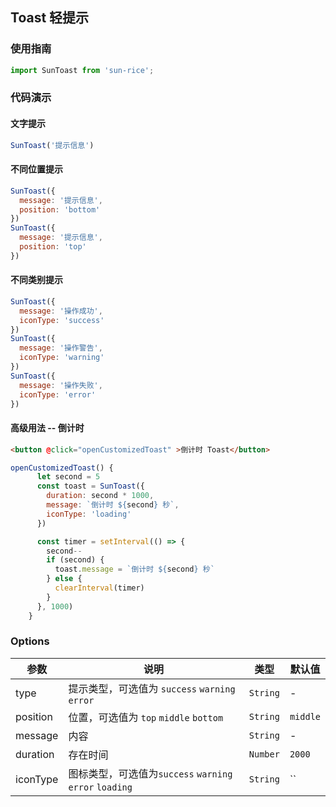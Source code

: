 <!--
 * @Author: your name
 * @Date: 2019-09-09 16:38:56
 * @LastEditTime: 2019-11-14 14:01:55
 * @LastEditors: Please set LastEditors
 * @Description: In User Settings Edit
 * @FilePath: /sun-rice-new/documents/toast.md
 -->
## Toast 轻提示

### 使用指南

```javascript
import SunToast from 'sun-rice';
```

### 代码演示

#### 文字提示

```javascript
SunToast('提示信息')
```

#### 不同位置提示

```javascript
SunToast({
  message: '提示信息',
  position: 'bottom'
})
SunToast({
  message: '提示信息',
  position: 'top'
})
```


#### 不同类别提示

```javascript
SunToast({
  message: '操作成功',
  iconType: 'success'
})
SunToast({
  message: '操作警告',
  iconType: 'warning'
})
SunToast({
  message: '操作失败',
  iconType: 'error'
})
```

#### 高级用法 -- 倒计时
```html
<button @click="openCustomizedToast" >倒计时 Toast</button>
```

```javascript
openCustomizedToast() {
      let second = 5
      const toast = SunToast({
        duration: second * 1000,
        message: `倒计时 ${second} 秒`,
        iconType: 'loading'
      })

      const timer = setInterval(() => {
        second--
        if (second) {
          toast.message = `倒计时 ${second} 秒`
        } else {
          clearInterval(timer)
        }
      }, 1000)
    }
```

### Options

| 参数 | 说明 | 类型 | 默认值 |
|-----------|-----------|-----------|-------------|
| type | 提示类型，可选值为 `success` `warning` `error` | `String` | - |
| position | 位置，可选值为 `top` `middle` `bottom` | `String` | `middle` |
| message | 内容 | `String` | - |
| duration | 存在时间 | `Number` | `2000` |
| iconType | 图标类型，可选值为`success` `warning` `error` `loading` | `String` | `` |
